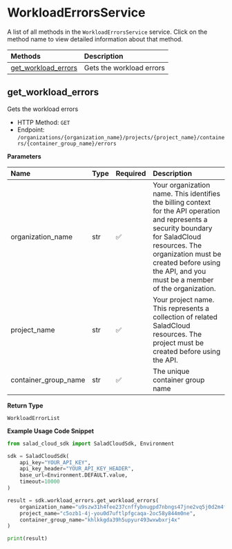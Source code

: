 # WorkloadErrorsService

A list of all methods in the `WorkloadErrorsService` service. Click on the method name to view detailed information about that method.

| Methods                                     | Description              |
| :------------------------------------------ | :----------------------- |
| [get_workload_errors](#get_workload_errors) | Gets the workload errors |

## get_workload_errors

Gets the workload errors

- HTTP Method: `GET`
- Endpoint: `/organizations/{organization_name}/projects/{project_name}/containers/{container_group_name}/errors`

**Parameters**

| Name                 | Type | Required | Description                                                                                                                                                                                                                                         |
| :------------------- | :--- | :------- | :-------------------------------------------------------------------------------------------------------------------------------------------------------------------------------------------------------------------------------------------------- |
| organization_name    | str  | ✅       | Your organization name. This identifies the billing context for the API operation and represents a security boundary for SaladCloud resources. The organization must be created before using the API, and you must be a member of the organization. |
| project_name         | str  | ✅       | Your project name. This represents a collection of related SaladCloud resources. The project must be created before using the API.                                                                                                                  |
| container_group_name | str  | ✅       | The unique container group name                                                                                                                                                                                                                     |

**Return Type**

`WorkloadErrorList`

**Example Usage Code Snippet**

```python
from salad_cloud_sdk import SaladCloudSdk, Environment

sdk = SaladCloudSdk(
    api_key="YOUR_API_KEY",
    api_key_header="YOUR_API_KEY_HEADER",
    base_url=Environment.DEFAULT.value,
    timeout=10000
)

result = sdk.workload_errors.get_workload_errors(
    organization_name="u9szw31h4fee237cnffybnugpd7nbngs47jne2vq5j0d2m4f20",
    project_name="c5ozb1-4j-you0d7uftlpfgcaqa-2oc58y844m0ne",
    container_group_name="khlkkgda39h5upyur493wxwbxrj4x"
)

print(result)
```

